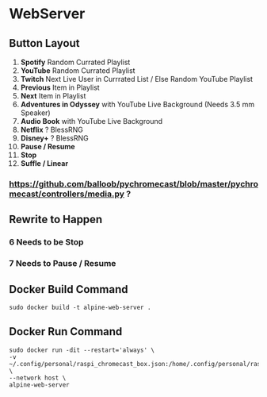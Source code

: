 # WebServer

## Button Layout
1. **Spotify** Random Currated Playlist
2. **YouTube** Random Currated Playlist
3. **Twitch** Next Live User in Currrated List / Else Random YouTube Playlist
4. **Previous** Item in Playlist
5. **Next** Item in Playlist
6. **Adventures in Odyssey** with YouTube Live Background (Needs 3.5 mm Speaker)
7. **Audio Book** with YouTube Live Background
8. **Netflix** ? BlessRNG
9. **Disney+** ? BlessRNG
10. **Pause / Resume**
11. **Stop**
12. **Suffle / Linear**


### https://github.com/balloob/pychromecast/blob/master/pychromecast/controllers/media.py ?

## Rewrite to Happen
### 6 Needs to be Stop
### 7 Needs to Pause / Resume


## Docker Build Command

```
sudo docker build -t alpine-web-server .
```

## Docker Run Command
```
sudo docker run -dit --restart='always' \
-v ~/.config/personal/raspi_chromecast_box.json:/home/.config/personal/raspi_chromecast_box.json \
--network host \
alpine-web-server
```